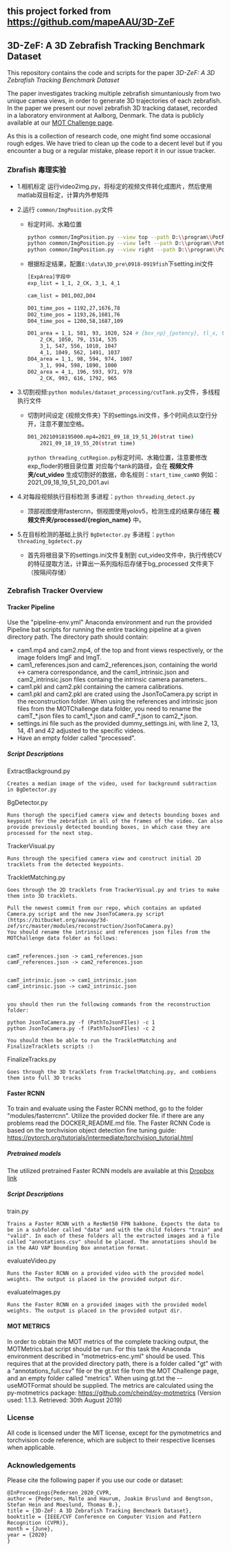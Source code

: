 ## this project forked from https://github.com/mapeAAU/3D-ZeF
## 3D-ZeF: A 3D Zebrafish Tracking Benchmark Dataset

This repository contains the code and scripts for the paper *3D-ZeF: A 3D Zebrafish Tracking Benchmark Dataset*

The paper investigates tracking multiple zebrafish simuntaniously from two unique camea views, in order to generate 3D trajectories of each zebrafish.
In the paper we present our novel zebrafish 3D tracking dataset, recorded in a laboratory environment at Aalborg, Denmark. The data is publicly available at our [MOT Challenge page](https://motchallenge.net/data/3D-ZeF20).


As this is a collection of research code, one might find some occasional rough edges. We have tried to clean up the code to a decent level but if you encounter a bug or a regular mistake, please report it in our issue tracker. 
### Zbrafish 毒理实验
- 1.相机标定 运行video2img.py，将标定的视频文件转化成图片，然后使用matlab双目标定，计算内外参矩阵

- 2.运行 ```common/ImgPosition.py```文件
  -  标定时间、水箱位置
        ```bash
        python common/ImgPosition.py --view top --path D:\\program\\PotPlayer\\Capture
        python common/ImgPosition.py --view left --path D:\\program\\PotPlayer\\Capture
        python common/ImgPosition.py --view right --path D:\\program\\PotPlayer\\Capture
        ```

  -  根据标定结果，配置```E:\data\3D_pre\0918-0919fish```下setting.ini文件
        ```bash
        [ExpArea]字段中
        exp_list = 1_1, 2_CK, 3_1, 4_1
        
        cam_list = D01,D02,D04
        
        D01_time_pos = 1192,27,1676,78
        D02_time_pos = 1193,26,1681,76
        D04_time_pos = 1200,58,1687,109
        
        D01_area = 1_1, 581, 93, 1020, 524 # {box_np}_{potency}, tl_x, tl_y, br_x, br_y
            2_CK, 1050, 79, 1514, 535
            3_1, 547, 556, 1010, 1047
            4_1, 1049, 562, 1491, 1037
        D04_area = 1_1, 98, 594, 974, 1007
            3_1, 994, 598, 1890, 1000
        D02_area = 4_1, 196, 593, 971, 978
            2_CK, 993, 616, 1792, 965
        ```
- 3.切割视频:```python modules/dataset_processing/cutTank.py```文件，多线程执行文件
    - 切割时间设定 {视频文件夹} 下的settings.ini文件，多个时间点以空行分开，注意不要加空格。
        ```bash
        D01_20210918195000.mp4=2021_09_18_19_51_20(strat time)
            2021_09_18_19_55_20(strat time)
        ```
        ```python threading_cutRegion.py```标定时间、水箱位置，注意要修改 exp_floder的根目录位置
        对应每个tank的路径，会在 **视频文件夹/cut_video** 生成切割好的数据，命名规则：```start_time_camNO```
        例如：2021_09_18_19_51_20_D01.avi

- 4.对每段视频执行目标检测 多进程：```python threading_detect.py```
    - 顶部视图使用fastercnn，侧视图使用yolov5，检测生成的结果存储在 **视频文件夹/processed/{region_name}** 中。
    
- 5.在目标检测的基础上执行 ```BgDetector.py``` 多进程：```python threading_bgdetect.py```
    - 首先将根目录下的settings.ini文件复制到 cut_video文件中，执行传统CV的特征提取方法，计算出一系列指标后存储于bg_processed
    文件夹下（按隔间存储）

### Zebrafish Tracker Overview
#### Tracker Pipeline 
Use the "pipeline-env.yml" Anaconda environment and run the provided Pipeline bat scripts for running the entire tracking pipeline at a given directory path. The directory path should contain:
 
 * cam1.mp4 and cam2.mp4, of the top and front views respectively, or the image folders ImgF and ImgT.
 * cam1_references.json and cam2_references.json, containing the world <-> camera correspondance, and the cam1_intrinsic.json and cam2_intrinsic.json files containg the intrinsic camera parameters..
 * cam1.pkl and cam2.pkl containing the camera calibrations.
 * cam1.pkl and cam2.pkl are crated using the JsonToCamera.py script in the reconstruction folder. When using the references and intrinsic json files from the MOTChallenge data folder, you need to rename the camT_\*.json files to cam1_\*.json and camF_\*.json to cam2_\*.json.  
 * settings.ini file such as the provided dummy_settings.ini, with line 2, 13, 14, 41 and 42 adjusted to the specific videos.
 * Have an empty folder called "processed".


##### Script Descriptions

ExtractBackground.py
    
    Creates a median image of the video, used for background subtraction in BgDetector.py

BgDetector.py
    
    Runs thorugh the specified camera view and detects bounding boxes and keypoint for the zebrafish in all of the frames of the video. Can also provide previously detected bounding boxes, in which case they are processed for the next step.

TrackerVisual.py
    
    Runs through the specified camera view and construct initial 2D tracklets from the detected keypoints.
    
TrackletMatching.py

    Goes through the 2D tracklets from TrackerVisual.py and tries to make them into 3D tracklets.
    
    Pull the newest commit from our repo, which contains an updated Camera.py script and the new JsonToCamera.py script (https://bitbucket.org/aauvap/3d-zef/src/master/modules/reconstruction/JsonToCamera.py)
    You should rename the intrinsic and references json files from the MOTChallenge data folder as follows:
    
    
    camT_references.json -> cam1_references.json
    camF_references.json -> cam2_references.json
    
    
    camT_intrinsic.json -> cam1_intrinsic.json
    camF_intrinsic.json -> cam2_intrinsic.json
    
    
    you should then run the following commands from the reconstruction folder:
    
    python JsonToCamera.py -f (PathToJsonFIles) -c 1
    python JsonToCamera.py -f (PathToJsonFIles) -c 2
    
    You should then be able to run the TrackletMatching and FinalizeTracklets scripts :)
    
FinalizeTracks.py
    
    Goes through the 3D tracklets from TrackeltMatching.py, and combiens them into full 3D tracks



#### Faster RCNN
To train and evaluate using the Faster RCNN method, go to the folder "modules/fasterrcnn".
Utilize the provided docker file. if there are any problems read the DOCKER_README.md file.
The Faster RCNN Code is based on the torchvision object detection fine tuning guide: https://pytorch.org/tutorials/intermediate/torchvision_tutorial.html

##### Pretrained models

The utilized pretrained Faster RCNN models are available at this [Dropbox link](https://www.dropbox.com/s/fesalzi16usruso/3DZeF_pretrained_fasterrcnn.zip?dl=0)

##### Script Descriptions

train.py
    
    Trains a Faster RCNN with a ResNet50 FPN bakbone. Expects the data to be in a subfolder called "data" and with the child folders "train" and "valid". In each of these folders all the extracted images and a file called "annotations.csv" should be placed. The annotations should be in the AAU VAP Bounding Box annotation format.

evaluateVideo.py
    
    Runs the Faster RCNN on a provided video with the provided model weights. The output is placed in the provided output dir.

evaluateImages.py
    
    Runs the Faster RCNN on a provided images with the provided model weights. The output is placed in the provided output dir.


#### MOT METRICS
In order to obtain the MOT metrics of the complete tracking output, the MOTMetrics.bat script should be run. For this task the Anaconda environment described in "motmetrics-enc.yml" should be used.
This requires that at the provided directory path, there is a folder called "gt" with a "annotations_full.csv" file or the gt.txt file from the MOT Challenge page, and an empty folder called "metrics". When using gt.txt the --useMOTFormat should be supplied.
The metrics are calculated using the py-motmetrics package: https://github.com/cheind/py-motmetrics (Version used: 1.1.3.  Retrieved: 30th August 2019)



### License

All code is licensed under the MIT license, except for the pymotmetrics and torchvision code reference, which are subject to their respective licenses when applicable.



### Acknowledgements
Please cite the following paper if you use our code or dataset:

```TeX
@InProceedings{Pedersen_2020_CVPR,
author = {Pedersen, Malte and Haurum, Joakim Bruslund and Bengtson, Stefan Hein and Moeslund, Thomas B.},
title = {3D-ZeF: A 3D Zebrafish Tracking Benchmark Dataset},
booktitle = {IEEE/CVF Conference on Computer Vision and Pattern Recognition (CVPR)},
month = {June},
year = {2020}
}
```
